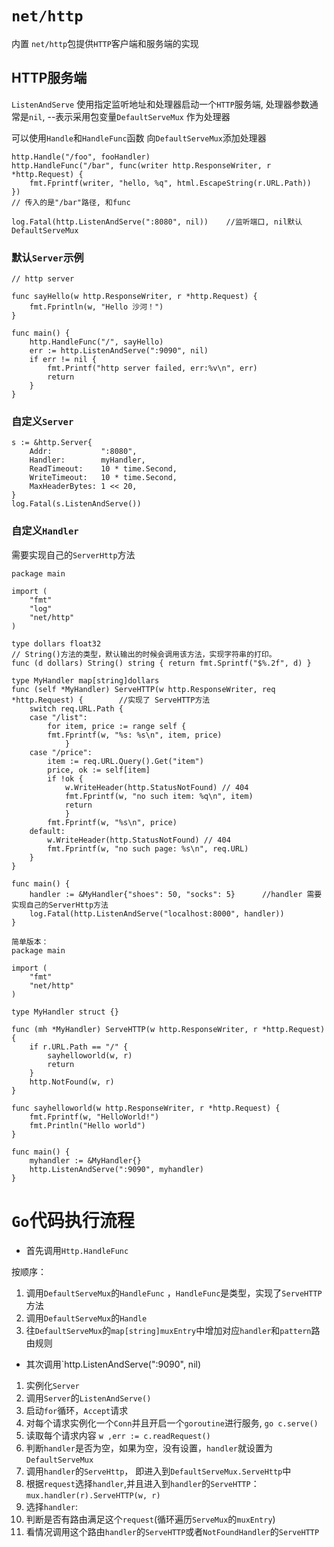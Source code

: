 # `net/http`
内置 `net/http`包提供`HTTP`客户端和服务端的实现

## HTTP服务端
`ListenAndServe` 使用指定监听地址和处理器启动一个`HTTP`服务端, 处理器参数通常是`nil`, --表示采用包变量`DefaultServeMux` 作为处理器

可以使用`Handle`和`HandleFunc`函数 向`DefaultServeMux`添加处理器
```golang
http.Handle("/foo", fooHandler)
http.HandleFunc("/bar", func(writer http.ResponseWriter, r *http.Request) {
    fmt.Fprintf(writer, "hello, %q", html.EscapeString(r.URL.Path))
})
// 传入的是"/bar"路径, 和func

log.Fatal(http.ListenAndServe(":8080", nil))    //监听端口, nil默认DefaultServeMux
```

### 默认`Server`示例
```golang
// http server

func sayHello(w http.ResponseWriter, r *http.Request) {
	fmt.Fprintln(w, "Hello 沙河！")
}

func main() {
	http.HandleFunc("/", sayHello)
	err := http.ListenAndServe(":9090", nil)
	if err != nil {
		fmt.Printf("http server failed, err:%v\n", err)
		return
	}
}
```
### 自定义`Server`
```golang
s := &http.Server{
	Addr:           ":8080",
	Handler:        myHandler,
	ReadTimeout:    10 * time.Second,
	WriteTimeout:   10 * time.Second,
	MaxHeaderBytes: 1 << 20,
}
log.Fatal(s.ListenAndServe())
```

### 自定义`Handler`
需要实现自己的`ServerHttp`方法
```golang
package main

import (
	"fmt"
	"log"
	"net/http"
)

type dollars float32
// String()方法的类型，默认输出的时候会调用该方法，实现字符串的打印。
func (d dollars) String() string { return fmt.Sprintf("$%.2f", d) }		

type MyHandler map[string]dollars
func (self *MyHandler) ServeHTTP(w http.ResponseWriter, req *http.Request) {		//实现了 ServeHTTP方法
	switch req.URL.Path {
	case "/list":
		for item, price := range self {
		fmt.Fprintf(w, "%s: %s\n", item, price)
			}
	case "/price":
		item := req.URL.Query().Get("item")
		price, ok := self[item]
		if !ok {
			w.WriteHeader(http.StatusNotFound) // 404
			fmt.Fprintf(w, "no such item: %q\n", item)
			return
			}
		fmt.Fprintf(w, "%s\n", price)
	default:
		w.WriteHeader(http.StatusNotFound) // 404
		fmt.Fprintf(w, "no such page: %s\n", req.URL)
	}
}

func main() {
	handler := &MyHandler{"shoes": 50, "socks": 5}		//handler 需要实现自己的ServerHttp方法
	log.Fatal(http.ListenAndServe("localhost:8000", handler))
}

简单版本：
package main

import (
	"fmt"
	"net/http"
)

type MyHandler struct {}

func (mh *MyHandler) ServeHTTP(w http.ResponseWriter, r *http.Request) {
	if r.URL.Path == "/" {
		sayhelloworld(w, r)
		return
	}
	http.NotFound(w, r)
}

func sayhelloworld(w http.ResponseWriter, r *http.Request) {
	fmt.Fprintf(w, "HelloWorld!")
	fmt.Println("Hello world")
}

func main() {
	myhandler := &MyHandler{}
	http.ListenAndServe(":9090", myhandler)
}

```

# `Go`代码执行流程
* 首先调用`Http.HandleFunc`

按顺序：
1. 调用`DefaultServeMux`的`HandleFunc` ，`HandleFunc`是类型，实现了`ServeHTTP`方法
2. 调用`DefaultServeMux`的`Handle`
3. 往`DefaultServeMux`的`map[string]muxEntry`中增加对应`handler`和`pattern`路由规则

* 其次调用`http.ListenAndServe(":9090", nil)

1. 实例化`Server`
2. 调用`Server`的`ListenAndServe()`
3. 启动`for`循环，`Accept`请求
4. 对每个请求实例化一个`Conn`并且开启一个`goroutine`进行服务, `go c.serve()`
5. 读取每个请求内容 `w ,err := c.readRequest()`
6. 判断`handler`是否为空，如果为空，没有设置，`handler`就设置为`DefaultServeMux`
7. 调用`handler`的`ServeHttp`， 即进入到`DefaultServeMux.ServeHttp`中
8. 根据`request`选择`handler`,并且进入到`handler`的`ServeHTTP`：`mux.handler(r).ServeHTTP(w, r)`
9. 选择`handler`:
10. 判断是否有路由满足这个`request`(循环遍历`ServeMux`的`muxEntry`)
11. 看情况调用这个路由`handler`的`ServeHTTP`或者`NotFoundHandler`的`ServeHTTP`